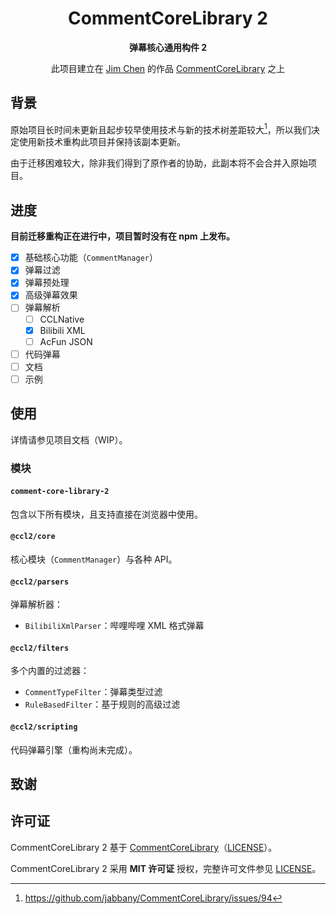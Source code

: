 <h1 align="center">CommentCoreLibrary 2</h1>

<div align="center">

**弹幕核心通用构件 2**

此项目建立在 [Jim Chen](https://github.com/jabbany) 的作品 [CommentCoreLibrary](https://github.com/jabbany/CommentCoreLibrary) 之上

</div>

## 背景

原始项目长时间未更新且起步较早使用技术与新的技术树差距较大[^1]，所以我们决定使用新技术重构此项目并保持该副本更新。

由于迁移困难较大，除非我们得到了原作者的协助，此副本将不会合并入原始项目。

[^1]: <https://github.com/jabbany/CommentCoreLibrary/issues/94>

## 进度

**目前迁移重构正在进行中，项目暂时没有在 npm 上发布。**

- [x] 基础核心功能（`CommentManager`）
- [x] 弹幕过滤
- [x] 弹幕预处理
- [x] 高级弹幕效果
- [ ] 弹幕解析
  - [ ] CCLNative
  - [x] Bilibili XML
  - [ ] AcFun JSON
- [ ] 代码弹幕
- [ ] 文档
- [ ] 示例

## 使用

详情请参见项目文档（WIP）。

### 模块

#### `comment-core-library-2`

包含以下所有模块，且支持直接在浏览器中使用。

#### `@ccl2/core`

核心模块（`CommentManager`）与各种 API。

#### `@ccl2/parsers`

弹幕解析器：

- `BilibiliXmlParser`：哔哩哔哩 XML 格式弹幕

#### `@ccl2/filters`

多个内置的过滤器：

- `CommentTypeFilter`：弹幕类型过滤
- `RuleBasedFilter`：基于规则的高级过滤

#### `@ccl2/scripting`

代码弹幕引擎（重构尚未完成）。

## 致谢

## 许可证

CommentCoreLibrary 2 基于 [CommentCoreLibrary](https://github.com/jabbany/CommentCoreLibrary)（[LICENSE](/docs/ccl-license.txt)）。

CommentCoreLibrary 2 采用 **MIT 许可证** 授权，完整许可文件参见 [LICENSE](/LICENSE)。

